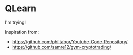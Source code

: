 # QLearn

I'm trying!

Inspiration from:
- https://github.com/philtabor/Youtube-Code-Repository/
- https://github.com/samre12/gym-cryptotrading/
